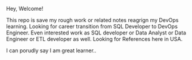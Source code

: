 Hey, Welcome!

This repo is save my rough work or related notes reagrign my DevOps learning. 
Looking for career transition from SQL Developer to DevOps Engineer. Even interested work as SQL developer or Data Analyst or Data Engineer or ETL developer as well. 
Looking for References here in USA. 

I can porudly say I am great learner..
